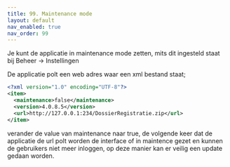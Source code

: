 ```yaml
---
title: 99. Maintenance mode
layout: default
nav_enabled: true
nav_order: 99
---
```


Je kunt de applicatie in maintenance mode zetten, mits dit ingesteld staat bij Beheer -> Instellingen

De applicatie polt een web adres waar een xml bestand staat;

```xml
<?xml version="1.0" encoding="UTF-8"?>
<item>
  <maintenance>false</maintenance>
  <version>4.0.8.5</version>
  <url>http://127.0.0.1:234/DossierRegistratie.zip</url>
</item>
```

verander de value van maintenance naar true, de volgende keer dat de applicatie de url polt worden de interface of in maintence gezet en kunnen de gebruikers niet meer inloggen, op deze manier kan er veilig een update gedaan worden.

